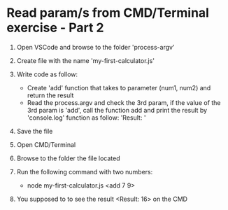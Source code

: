 # Read param/s from CMD/Terminal exercise - Part 2

1. Open VSCode and browse to the folder 'process-argv'
2. Create file with the name 'my-first-calculator.js'
3. Write code as follow:

    - Create 'add' function that takes to parameter (num1, num2) and return the result
    - Read the process.argv and check the 3rd param, if the value of the 3rd param is 'add',
      call the function add and print the result by 'console.log' function as follow: 'Result: <result>'

4. Save the file
5. Open CMD/Terminal
6. Browse to the folder the file located
7. Run the following command with two numbers:

    - node my-first-calculator.js <add 7 9>

8. You supposed to to see the result <Result: 16> on the CMD
